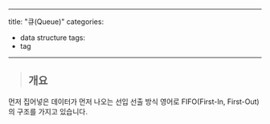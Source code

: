 
---
title: "큐(Queue)"
categories:
  - data structure
tags:
  - tag
---
> ## 개요

먼저 집어넣은 데이터가 먼저 나오는 선입 선출 방식
영어로 FIFO(First-In, First-Out)의 구조를 가지고 있습니다.
